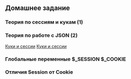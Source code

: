 ## Домашнее задание
### Теория по сессиям и кукам (1)
### Теория по работе с JSON (2)

[Куки и сессии](https://metanit.com/php/tutorial/4.3.php)
[Куки и сессии](https://i-vd.org.ru/cookies/)

### Глобальные переменные $_SESSION $_COOKIE
### Отличия Session от Cookie 
